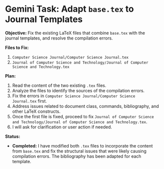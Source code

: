 # Gemini Task: Adapt `base.tex` to Journal Templates

**Objective:** Fix the existing LaTeX files that combine `base.tex` with the journal templates, and resolve the compilation errors.

**Files to Fix:**

1.  `Computer Science Journal/Computer Science Journal.tex`
2.  `Journal of Computer Science and Technology/Journal of Computer Science and Technology.tex`

**Plan:**

1.  Read the content of the two existing `.tex` files.
2.  Analyze the files to identify the sources of the compilation errors.
3.  Fix the errors in `Computer Science Journal/Computer Science Journal.tex` first.
4.  Address issues related to document class, commands, bibliography, and other LaTeX constructs.
5.  Once the first file is fixed, proceed to fix `Journal of Computer Science and Technology/Journal of Computer Science and Technology.tex`.
6.  I will ask for clarification or user action if needed.

**Status:**

- **Completed:** I have modified both `.tex` files to incorporate the content from `base.tex` and fix the structural issues that were likely causing compilation errors. The bibliography has been adapted for each template.
